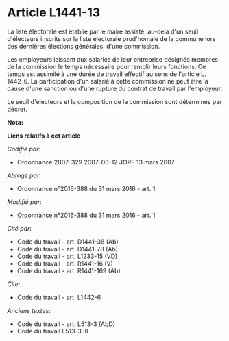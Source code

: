 # Article L1441-13

La liste électorale est établie par le maire assisté, au-delà d'un seuil d'électeurs inscrits sur la liste électorale
prud'homale de la commune lors des dernières élections générales, d'une commission. 

Les employeurs laissent aux salariés de leur entreprise désignés membres de la commission le temps nécessaire pour remplir
leurs fonctions. Ce temps est assimilé à une durée de travail effectif au sens de l'article L. 1442-6. La participation d'un
salarié à cette commission ne peut être la cause d'une sanction ou d'une rupture du contrat de travail par l'employeur. 

Le seuil d'électeurs et la composition de la commission sont déterminés par décret.

**Nota:**



**Liens relatifs à cet article**

_Codifié par_:

  - Ordonnance 2007-329 2007-03-12 JORF 13 mars 2007

_Abrogé par_:

  - Ordonnance n°2016-388 du 31 mars 2016 - art. 1

_Modifié par_:

  - Ordonnance n°2016-388 du 31 mars 2016 - art. 1

_Cité par_:

  - Code du travail - art. D1441-38 (Ab)
  - Code du travail - art. D1441-78 (Ab)
  - Code du travail - art. L1233-15 (VD)
  - Code du travail - art. R1441-16 (V)
  - Code du travail - art. R1441-169 (Ab)

_Cite_:

  - Code du travail - art. L1442-6

_Anciens textes_:

  - Code du travail - art. L513-3 (AbD)
  - Code du travail L513-3 III

